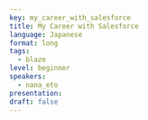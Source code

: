 ```yaml
---
key: my_career_with_salesforce
title: My Career with Salesforce
language: Japanese
format: long
tags:
  - blaze
level: beginner
speakers:
  - nana_eto
presentation: 
draft: false
---
```

